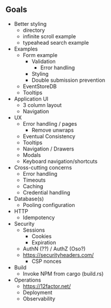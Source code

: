## Goals
* Better styling
  * directory
  * infinite scroll example
  * typeahead search example
* Examples
  * Form example
    * Validation
      * Error handling
    * Styling
    * Double submission prevention
  * EventStoreDB
  * Tooltips
* Application UI
  * 3 column layout
  * Navigation
* UX
  * Error handling / pages
    * Remove unwraps
  * Eventual Consistency
  * Tooltips
  * Navigation / Drawers
  * Modals
  * Keyboard navigation/shortcuts
* Cross-cutting concerns
  * Error handling
  * Timeouts
  * Caching
  * Credential handling
* Database(s)
  * Pooling configuration
* HTTP
  * Idempotency
* Security
  * Sessions
    * Cookies
    * Expiration
  * AuthN (??) / AuthZ (Oso?)
  * https://securityheaders.com/
    * CSP nonces
* Build
  * Invoke NPM from cargo (build.rs)
* Operations
  * https://12factor.net/
  * Deployment
  * Observability